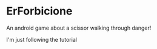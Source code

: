 # ErForbicione
An android game about a scissor walking through danger!

I'm just following the tutorial
